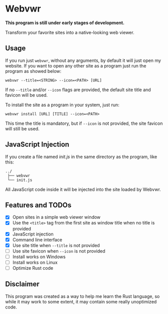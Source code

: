 # Webvwr

**This program is still under early stages of development.**

Transform your favorite sites into a native-looking web viewer.

## Usage

If you run just `webvwr`, without any arguments, by default it will just open my website. If you want to open any other site as a program just run the program as showed below:

```
webvwr --title=<STRING> --icon=<PATH> [URL]
```

If no `--title` and/or `--icon` flags are provided, the default site title and favicon will be used.

To install the site as a program in your system, just run:

```
webvwr install [URL] [TITLE] --icon=<PATH>
```

This time the title is mandatory, but if `--icon` is not provided, the site favicon will still be used.

## JavaScript Injection

If you create a file named *init.js* in the same directory as the program, like this:

```
../
 ├── webvwr
 └── init.js
```

All JavaScript code inside it will be injected into the site loaded by Webvwr.

## Features and TODOs

- [X] Open sites in a simple web viewer window
- [X] Use the `<title>` tag from the first site as window title when no title is provided
- [X] JavaScript injection
- [X] Command line interface
- [X] Use site title when `--title` is not provided
- [ ] Use site favicon when `--icon` is not provided
- [ ] Install works on Windows
- [ ] Install works on Linux
- [ ] Optimize Rust code

## Disclaimer

This program was created as a way to help me learn the Rust language, so while it may work to some extent, it may contain some really unoptimized code.